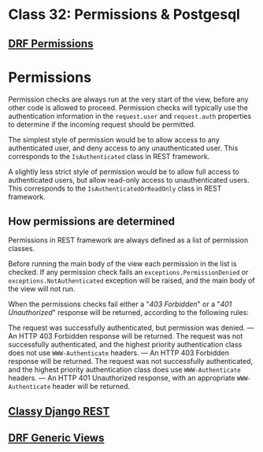 # Class 32: Permissions & Postgesql

## [DRF Permissions](https://www.django-rest-framework.org/api-guide/permissions/)


# Permissions

Permission checks are always run at the very start of the view, before any other code is allowed to proceed. Permission checks will typically use the authentication information in the `request.user` and `request.auth` properties to determine if the incoming request should be permitted.

The simplest style of permission would be to allow access to any authenticated user, and deny access to any unauthenticated user. This corresponds to the `IsAuthenticated` class in REST framework.

A slightly less strict style of permission would be to allow full access to authenticated users, but allow read-only access to unauthenticated users. This corresponds to the `IsAuthenticatedOrReadOnly` class in REST framework.

## How permissions are determined

Permissions in REST framework are always defined as a list of permission classes.

Before running the main body of the view each permission in the list is checked. If any permission check fails an `exceptions.PermissionDenied` or `exceptions.NotAuthenticated` exception will be raised, and the main body of the view will not run.

When the permissions checks fail either a "*403 Forbidden*" or a "*401 Unauthorized*" response will be returned, according to the following rules:

The request was successfully authenticated, but permission was denied. — An HTTP 403 Forbidden response will be returned.
The request was not successfully authenticated, and the highest priority authentication class does not use `WWW-Authenticate` headers. — An HTTP 403 Forbidden response will be returned.
The request was not successfully authenticated, and the highest priority authentication class does use `WWW-Authenticate` headers. — An HTTP 401 Unauthorized response, with an appropriate `WWW-Authenticate` header will be returned.

## [Classy Django REST](http://www.cdrf.co/)

## [DRF Generic Views](https://www.django-rest-framework.org/api-guide/generic-views/)